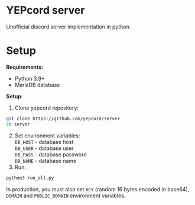 # YEPcord server
Unofficial discord server implementation in python.

# Setup
**Requirements:**
 - Python 3.9+
 - MariaDB database
 
**Setup**:
  1. Clone yepcord repository:
  ```bash
  git clone https://github.com/yepcord/server
  cd server
  ```
  2. Set environment variables:<br>
    `DB_HOST` - database host<br>
    `DB_USER` - database user<br>
    `DB_PASS` - database password<br>
    `DB_NAME` - database name<br>
  3. Run: 
  ```bash
  python3 run_all.py
  ```
In production, you must also set `KEY` (random 16 bytes encoded in base64), `DOMAIN` and `PUBLIC_DOMAIN` environment variables.
